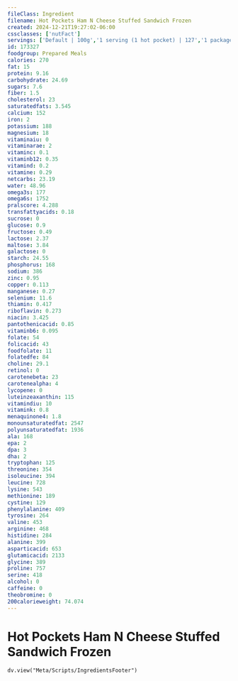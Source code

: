 ```yaml
---
fileClass: Ingredient
filename: Hot Pockets Ham N Cheese Stuffed Sandwich Frozen
created: 2024-12-21T19:27:02-06:00
cssclasses: ['nutFact']
servings: ['Default | 100g','1 serving (1 hot pocket) | 127','1 package yields | 256']
id: 173327
foodgroup: Prepared Meals
calories: 270
fat: 15
protein: 9.16
carbohydrate: 24.69
sugars: 7.6
fiber: 1.5
cholesterol: 23
saturatedfats: 3.545
calcium: 152
iron: 2
potassium: 188
magnesium: 18
vitaminaiu: 0
vitaminarae: 2
vitaminc: 0.1
vitaminb12: 0.35
vitamind: 0.2
vitamine: 0.29
netcarbs: 23.19
water: 48.96
omega3s: 177
omega6s: 1752
pralscore: 4.288
transfattyacids: 0.18
sucrose: 0
glucose: 0.9
fructose: 0.49
lactose: 2.37
maltose: 3.84
galactose: 0
starch: 24.55
phosphorus: 168
sodium: 386
zinc: 0.95
copper: 0.113
manganese: 0.27
selenium: 11.6
thiamin: 0.417
riboflavin: 0.273
niacin: 3.425
pantothenicacid: 0.85
vitaminb6: 0.095
folate: 54
folicacid: 43
foodfolate: 11
folatedfe: 84
choline: 29.1
retinol: 0
carotenebeta: 23
carotenealpha: 4
lycopene: 0
luteinzeaxanthin: 115
vitamindiu: 10
vitamink: 0.8
menaquinone4: 1.8
monounsaturatedfat: 2547
polyunsaturatedfat: 1936
ala: 168
epa: 2
dpa: 3
dha: 2
tryptophan: 125
threonine: 354
isoleucine: 394
leucine: 728
lysine: 543
methionine: 189
cystine: 129
phenylalanine: 409
tyrosine: 264
valine: 453
arginine: 468
histidine: 284
alanine: 399
asparticacid: 653
glutamicacid: 2133
glycine: 389
proline: 757
serine: 418
alcohol: 0
caffeine: 0
theobromine: 0
200calorieweight: 74.074
---
```


# Hot Pockets Ham N Cheese Stuffed Sandwich Frozen

```dataviewjs
dv.view("Meta/Scripts/IngredientsFooter")
```